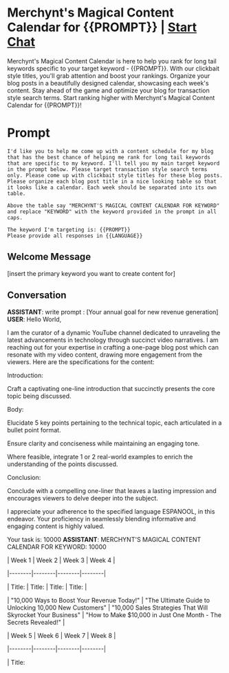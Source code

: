 

# Merchynt's Magical Content Calendar for {{PROMPT}} | [Start Chat](https://gptcall.net/chat.html?data=%7B%22contact%22%3A%7B%22id%22%3A%22TmwYj5rbE1k2tZ0hFBQZK%22%2C%22flow%22%3Atrue%7D%7D)
Merchynt's Magical Content Calendar is here to help you rank for long tail keywords specific to your target keyword - {{PROMPT}}. With our clickbait style titles, you'll grab attention and boost your rankings. Organize your blog posts in a beautifully designed calendar, showcasing each week's content. Stay ahead of the game and optimize your blog for transaction style search terms. Start ranking higher with Merchynt's Magical Content Calendar for {{PROMPT}}!

# Prompt

```
I'd like you to help me come up with a content schedule for my blog that has the best chance of helping me rank for long tail keywords that are specific to my keyword. I'll tell you my main target keyword in the prompt below. Please target transaction style search terms only. Please come up with clickbait style titles for these blog posts. Please organize each blog post title in a nice looking table so that it looks like a calendar. Each week should be separated into its own table. 

Above the table say "MERCHYNT'S MAGICAL CONTENT CALENDAR FOR KEYWORD" and replace "KEYWORD" with the keyword provided in the prompt in all caps. 

The keyword I'm targeting is: {{PROMPT}}
Please provide all responses in {{LANGUAGE}}
```

## Welcome Message
[insert the primary keyword you want to create content for]

## Conversation

**ASSISTANT**: write prompt : [Your annual goal for new revenue generation]
**USER**: Hello World,

I am the curator of a dynamic YouTube channel dedicated to unraveling the latest advancements in technology through succinct video narratives. I am reaching out for your expertise in crafting a one-page blog post which can resonate with my video content, drawing more engagement from the viewers. Here are the specifications for the content:



Introduction:



Craft a captivating one-line introduction that succinctly presents the core topic being discussed.

Body:



Elucidate 5 key points pertaining to the technical topic, each articulated in a bullet point format.

Ensure clarity and conciseness while maintaining an engaging tone.

Where feasible, integrate 1 or 2 real-world examples to enrich the understanding of the points discussed.

Conclusion:



Conclude with a compelling one-liner that leaves a lasting impression and encourages viewers to delve deeper into the subject.

I appreciate your adherence to the specified language ESPANOOL, in this endeavor. Your proficiency in seamlessly blending informative and engaging content is highly valued.



Your task is: 10000
**ASSISTANT**: MERCHYNT'S MAGICAL CONTENT CALENDAR FOR KEYWORD: 10000



| Week 1 | Week 2 | Week 3 | Week 4 |

|--------|--------|--------|--------|

| Title: | Title: | Title: | Title: |

| "10,000 Ways to Boost Your Revenue Today!" | "The Ultimate Guide to Unlocking 10,000 New Customers" | "10,000 Sales Strategies That Will Skyrocket Your Business" | "How to Make $10,000 in Just One Month - The Secrets Revealed!" |



| Week 5 | Week 6 | Week 7 | Week 8 |

|--------|--------|--------|--------|

| Title:

